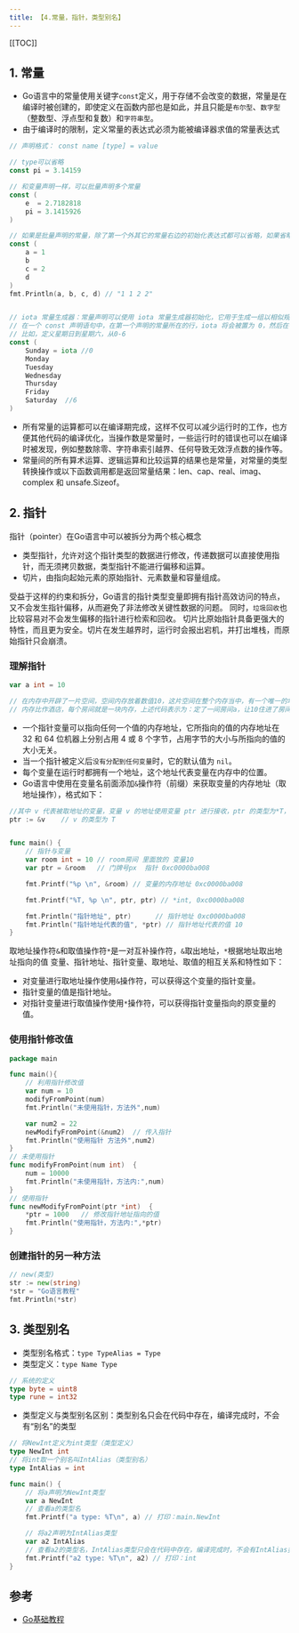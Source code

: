 ```yaml
---
title: 【4.常量，指针，类型别名】
---
```


[[TOC]]


## 1. 常量
- Go语言中的常量使用关键字` const `定义，用于存储不会改变的数据，常量是在编译时被创建的，即使定义在函数内部也是如此，并且只能是`布尔型`、`数字型`（整数型、浮点型和复数）和`字符串型`。
- 由于编译时的限制，定义常量的表达式必须为能被编译器求值的常量表达式
~~~go
// 声明格式： const name [type] = value

// type可以省略
const pi = 3.14159

// 和变量声明一样，可以批量声明多个常量
const (
    e  = 2.7182818
    pi = 3.1415926
)

// 如果是批量声明的常量，除了第一个外其它的常量右边的初始化表达式都可以省略，如果省略初始化表达式则表示使用前面常量的初始化表达式，对应的常量类型也是一样的。例如：
const (
    a = 1
    b
    c = 2
    d
)
fmt.Println(a, b, c, d) // "1 1 2 2"


// iota 常量生成器：常量声明可以使用 iota 常量生成器初始化，它用于生成一组以相似规则初始化的常量，但是不用每行都写一遍初始化表达式
// 在一个 const 声明语句中，在第一个声明的常量所在的行，iota 将会被置为 0，然后在每一个有常量声明的行加1
// 比如，定义星期日到星期六，从0-6
const (
    Sunday = iota //0
    Monday
    Tuesday
    Wednesday
    Thursday
    Friday
    Saturday  //6
)
~~~

- 所有常量的运算都可以在编译期完成，这样不仅可以减少运行时的工作，也方便其他代码的编译优化，当操作数是常量时，一些运行时的错误也可以在编译时被发现，例如整数除零、字符串索引越界、任何导致无效浮点数的操作等。
- 常量间的所有算术运算、逻辑运算和比较运算的结果也是常量，对常量的类型转换操作或以下函数调用都是返回常量结果：len、cap、real、imag、complex 和 unsafe.Sizeof。





## 2. 指针
指针（pointer）在Go语言中可以被拆分为两个核心概念
- 类型指针，允许对这个指针类型的数据进行修改，传递数据可以直接使用指针，而无须拷贝数据，类型指针不能进行偏移和运算。
- 切片，由指向起始元素的原始指针、元素数量和容量组成。

受益于这样的约束和拆分，Go语言的指针类型变量即拥有指针高效访问的特点，又不会发生指针偏移，从而避免了非法修改关键性数据的问题。
同时，`垃圾回收`也比较容易对不会发生偏移的指针进行检索和回收。
切片比原始指针具备更强大的特性，而且更为安全。切片在发生越界时，运行时会报出宕机，并打出堆栈，而原始指针只会崩溃。


### 理解指针
```go
var a int = 10

// 在内存中开辟了一片空间，空间内存放着数值10，这片空间在整个内存当中，有一个唯一的地址，用来进行标识，指向这个地址的变量就称为指针
// 内存比作酒店，每个房间就是一块内存，上述代码表示为：定了一间房间a，让10住进了房间，房间有一个门牌号px，这个px就是房间的地址，房卡可以理解为就是指针，指向这个地址。
```

- 一个指针变量可以指向任何一个值的内存地址，它所指向的值的内存地址在 32 和 64 位机器上分别占用 4 或 8 个字节，占用字节的大小与所指向的值的大小无关。
- 当一个指针被定义后`没有分配到任何变量`时，它的默认值为 `nil`。
- 每个变量在运行时都拥有一个地址，这个地址代表变量在内存中的位置。
- Go语言中使用在变量名前面添加`&`操作符（前缀）来获取变量的内存地址（取地址操作），格式如下：
```go
//其中 v 代表被取地址的变量，变量 v 的地址使用变量 ptr 进行接收，ptr 的类型为*T，称做 T 的指针类型，*代表指针。
ptr := &v    // v 的类型为 T


func main() {
	// 指针与变量
	var room int = 10 // room房间 里面放的 变量10
	var ptr = &room   // 门牌号px  指针 0xc0000ba008

	fmt.Printf("%p \n", &room) // 变量的内存地址 0xc0000ba008

	fmt.Printf("%T, %p \n", ptr, ptr) // *int, 0xc0000ba008

	fmt.Println("指针地址", ptr)      // 指针地址 0xc0000ba008
	fmt.Println("指针地址代表的值", *ptr) // 指针地址代表的值 10
}
```
取地址操作符`&`和取值操作符`*`是一对互补操作符，`&`取出地址，`*`根据地址取出地址指向的值
变量、指针地址、指针变量、取地址、取值的相互关系和特性如下：
- 对变量进行取地址操作使用`&`操作符，可以获得这个变量的指针变量。
- 指针变量的值是指针地址。
- 对指针变量进行取值操作使用`*`操作符，可以获得指针变量指向的原变量的值。



### 使用指针修改值
~~~go
package main

func main(){
    // 利用指针修改值
	var num = 10
	modifyFromPoint(num)
	fmt.Println("未使用指针，方法外",num)

	var num2 = 22
	newModifyFromPoint(&num2)  // 传入指针
	fmt.Println("使用指针 方法外",num2)
}
// 未使用指针
func modifyFromPoint(num int)  {
	num = 10000
	fmt.Println("未使用指针，方法内:",num)
}
// 使用指针
func newModifyFromPoint(ptr *int)  {
	*ptr = 1000   // 修改指针地址指向的值
	fmt.Println("使用指针，方法内:",*ptr)
}
~~~


### 创建指针的另一种方法
~~~go
// new(类型)
str := new(string)
*str = "Go语言教程"
fmt.Println(*str)
~~~





## 3. 类型别名
- 类型别名格式：`type TypeAlias = Type`
- 类型定义：`type Name Type`

```go
// 系统的定义
type byte = uint8
type rune = int32
```

- 类型定义与类型别名区别：类型别名只会在代码中存在，编译完成时，不会有“别名”的类型
~~~go
// 将NewInt定义为int类型（类型定义）
type NewInt int
// 将int取一个别名叫IntAlias（类型别名）
type IntAlias = int

func main() {
    // 将a声明为NewInt类型
    var a NewInt
    // 查看a的类型名
    fmt.Printf("a type: %T\n", a) // 打印：main.NewInt

    // 将a2声明为IntAlias类型
    var a2 IntAlias
    // 查看a2的类型名，IntAlias类型只会在代码中存在，编译完成时，不会有IntAlias类型。
    fmt.Printf("a2 type: %T\n", a2) // 打印：int
}
~~~


## 参考
- [Go基础教程](https://www.bilibili.com/video/BV1SS4y1T7kJ)